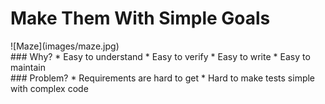 # Make Them With __Simple Goals__
<div class="left" markdown="1">
  ![Maze](images/maze.jpg)
</div>
<div class="right description" markdown="1">
### Why?
* Easy to understand
* Easy to verify
* Easy to write
* Easy to maintain
<br />
### Problem?
* Requirements are hard to get
* Hard to make tests simple with complex code
</div>
